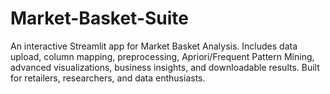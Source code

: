# Market-Basket-Suite
An interactive Streamlit app for Market Basket Analysis. Includes data upload, column mapping, preprocessing, Apriori/Frequent Pattern Mining, advanced visualizations, business insights, and downloadable results. Built for retailers, researchers, and data enthusiasts.
